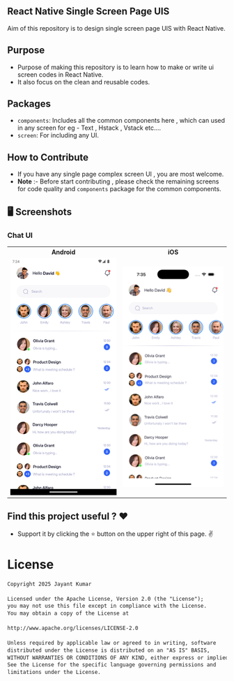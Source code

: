 ## React Native Single Screen Page UIS

<p> Aim of this repository is to design single screen page UIS with React Native.</p>

## Purpose

- Purpose of making this repository is to learn how to make or write ui screen codes in
  React Native.
- It also focus on the clean and reusable codes.

## Packages

- `components`: Includes all the common components here , which can used in any screen for eg -
  Text , Hstack , Vstack etc....
- `screen`: For including any UI.

## How to Contribute

- If you have any single page complex screen UI , you are most welcome.
- **Note** :- Before start contributing , please check the remaining screens for code quality
  and `components` package for the common components.

## 🖥️ Screenshots

### Chat UI

<table style="width:100%">
  <tr>
    <th>Android</th>
<th>iOS</th>
  </tr>
  <tr>
    <td><img src = "screenshots/ChatUI_Android.png"/></td>
 <td><img src = "screenshots/ChatUI_iOS.png"/></td>
  </tr>
</table>

## Find this project useful ? ❤️

- Support it by clicking the ⭐️ button on the upper right of this page. ✌️

# License

```markdown
Copyright 2025 Jayant Kumar

Licensed under the Apache License, Version 2.0 (the "License");
you may not use this file except in compliance with the License.
You may obtain a copy of the License at

http://www.apache.org/licenses/LICENSE-2.0

Unless required by applicable law or agreed to in writing, software
distributed under the License is distributed on an "AS IS" BASIS,
WITHOUT WARRANTIES OR CONDITIONS OF ANY KIND, either express or implied.
See the License for the specific language governing permissions and
limitations under the License.
```
